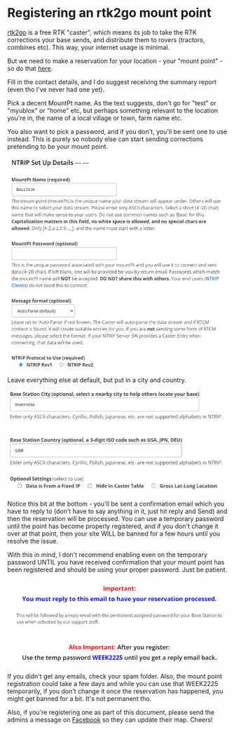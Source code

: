 # Registering an rtk2go mount point

[rtk2go](http://rtk2go.com) is a free RTK "caster", which means its job to take the RTK corrections your base sends, and distribute them to rovers (tractors, combines etc). This way, your internet usage is minimal.

But we need to make a reservation for your location - your "mount point" - so do that [here](http://rtk2go.com/sample-page/new-reservation/).

Fill in the contact details, and I do suggest receiving the summary report (even tho I've never had one yet).

Pick a decent MountPt name. As the text suggests, don't go for "test" or "myublox" or "home" etc, but perhaps something relevant to the location you're in, the name of a local village or town, farm name etc.

You also want to pick a password, and if you don't, you'll be sent one to use instead. This is purely so nobody else can start sending corrections pretending to be your mount point.

![rtk2go registration](rtk2go1.png)

Leave everything else at default, but put in a city and country.

![rtk2go registration](rtk2go2.png)

Notice this bit at the bottom - you'll be sent a confirmation email which you have to reply to (don't have to say anything in it, just hit reply and Send) and then the reservation will be processed. You can use a temporary password until the point has become properly registered, and if you don't change it over at that point, then your site WILL be banned for a few hours until you resolve the issue.

With this in mind, I don't recommend enabling even on the temporary password UNTIL you have received confirmation that your mount point has been registered and should be using your proper password. Just be patient.

![rtk2go registration](rtk2go3.png)

If you didn't get any emails, check your spam folder. Also, the mount point registration could take a few days and while you can use that WEEK2225 temporarily, if you don't change it once the reservation has happened, you might get banned for a bit. It's not permanent tho.

Also, if you're registering one as part of this document, please send the admins a message on [Facebook](https://fb.me/freertk) so they can update their map. Cheers!
